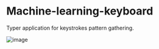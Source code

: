 # Machine-learning-keyboard
Typer application for keystrokes pattern gathering.

![image](https://github.com/aspeed98/Machine-learning-keyboard/assets/122220640/034743b8-aca8-4a75-a8fb-407676e4778f)
